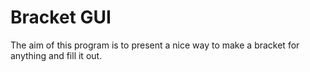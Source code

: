 # Bracket GUI
The aim of this program is to present a nice way to make a bracket for anything and fill it out.
